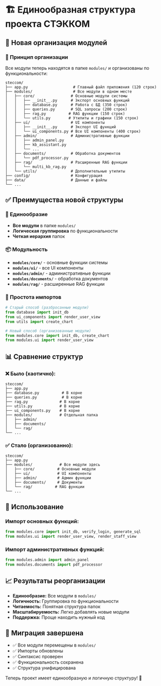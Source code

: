 # 🏗️ Единообразная структура проекта СТЭККОМ

## 📁 Новая организация модулей

### 🎯 Принцип организации
Все модули теперь находятся в папке `modules/` и организованы по функциональности:

```
steccom/
├── app.py                    # Главный файл приложения (120 строк)
├── modules/                  # Все модули в одном месте
│   ├── core/                # Основные модули системы
│   │   ├── __init__.py      # Экспорт основных функций
│   │   ├── database.py      # Работа с БД (350 строк)
│   │   ├── queries.py       # SQL запросы (200 строк)
│   │   ├── rag.py          # RAG функции (150 строк)
│   │   └── utils.py        # Утилиты и графики (150 строк)
│   ├── ui/                  # UI компоненты
│   │   ├── __init__.py      # Экспорт UI функций
│   │   └── ui_components.py # Все UI компоненты (400 строк)
│   ├── admin/               # Административные функции
│   │   ├── admin_panel.py
│   │   ├── kb_assistant.py
│   │   └── ...
│   ├── documents/           # Обработка документов
│   │   └── pdf_processor.py
│   ├── rag/                 # Расширенные RAG функции
│   │   └── multi_kb_rag.py
│   └── utils/               # Дополнительные утилиты
├── config/                  # Конфигурация
├── data/                    # Данные и файлы
└── ...
```

## ✅ Преимущества новой структуры

### 🎯 Единообразие
- **Все модули** в папке `modules/`
- **Логическая группировка** по функциональности
- **Четкая иерархия** папок

### 📦 Модульность
- **`modules/core/`** - основные функции системы
- **`modules/ui/`** - все UI компоненты
- **`modules/admin/`** - административные функции
- **`modules/documents/`** - обработка документов
- **`modules/rag/`** - расширенные RAG функции

### 🔧 Простота импортов
```python
# Старый способ (разбросанные модули)
from database import init_db
from ui_components import render_user_view
from utils import create_chart

# Новый способ (организованные модули)
from modules.core import init_db, create_chart
from modules.ui import render_user_view
```

## 📊 Сравнение структур

### ❌ Было (хаотично):
```
steccom/
├── app.py
├── database.py          # В корне
├── queries.py           # В корне
├── rag.py              # В корне
├── utils.py            # В корне
├── ui_components.py    # В корне
├── modules/            # Отдельная папка
│   ├── admin/
│   ├── documents/
│   └── rag/
└── ...
```

### ✅ Стало (организованно):
```
steccom/
├── app.py
├── modules/            # Все модули здесь
│   ├── core/          # Основные модули
│   ├── ui/            # UI компоненты
│   ├── admin/         # Админ функции
│   ├── documents/     # Документы
│   └── rag/          # RAG функции
└── ...
```

## 🚀 Использование

### Импорт основных функций:
```python
from modules.core import init_db, verify_login, generate_sql
from modules.ui import render_user_view, render_staff_view
```

### Импорт административных функций:
```python
from modules.admin import admin_panel
from modules.documents import pdf_processor
```

## 📈 Результаты реорганизации

- **Единообразие:** Все модули в `modules/`
- **Логичность:** Группировка по функциональности
- **Читаемость:** Понятная структура папок
- **Масштабируемость:** Легко добавлять новые модули
- **Поддержка:** Проще находить нужный код

## 🔄 Миграция завершена

- ✅ Все модули перемещены в `modules/`
- ✅ Импорты обновлены
- ✅ Синтаксис проверен
- ✅ Функциональность сохранена
- ✅ Структура унифицирована

Теперь проект имеет единообразную и логичную структуру! 🎉
